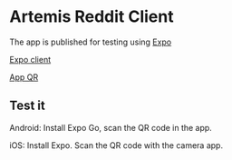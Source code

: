 # Artemis Reddit Client
The app is published for testing using [Expo](https://expo.dev/)

[Expo client](https://expo.dev/client)

[App QR](https://expo.dev/@grs/Artemis)

## Test it
Android: Install Expo Go, scan the QR code in the app.

iOS: Install Expo. Scan the QR code with the camera app.
